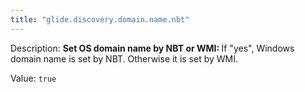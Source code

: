 ```yaml
---
title: "glide.discovery.domain.name.nbt"
---
```


Description: <b> Set OS domain name by NBT or WMI: </b> If "yes", Windows domain name is set by NBT. Otherwise it is set by WMI.

Value: `true`